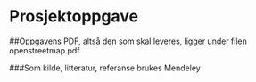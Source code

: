 # Prosjektoppgave

##Oppgavens PDF, altså den som skal leveres, ligger under filen openstreetmap.pdf

###Som kilde, litteratur, referanse brukes Mendeley
